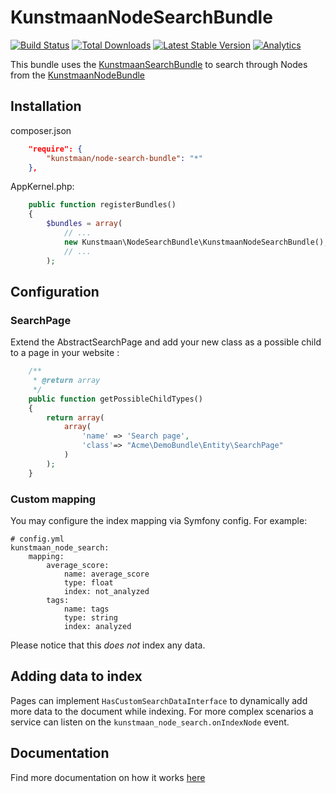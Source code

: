 # KunstmaanNodeSearchBundle

[![Build Status](https://travis-ci.org/Kunstmaan/KunstmaanNodeSearchBundle.png)](https://travis-ci.org/Kunstmaan/KunstmaanNodeSearchBundle)
[![Total Downloads](https://poser.pugx.org/kunstmaan/node-search-bundle/downloads.png)](https://packagist.org/packages/kunstmaan/node-search-bundle)
[![Latest Stable Version](https://poser.pugx.org/kunstmaan/node-search-bundle/v/stable.png)](https://packagist.org/packages/kunstmaan/node-search-bundle)
[![Analytics](https://ga-beacon.appspot.com/UA-3160735-7/Kunstmaan/KunstmaanNodeSearchBundle)](https://github.com/igrigorik/ga-beacon)

This bundle uses the [KunstmaanSearchBundle](https://github.com/Kunstmaan/KunstmaanSearchBundle) to search through Nodes from the [KunstmaanNodeBundle](https://github.com/Kunstmaan/KunstmaanNodeBundle)

## Installation

composer.json
```json
    "require": {
        "kunstmaan/node-search-bundle": "*"
    },
```

AppKernel.php:
```PHP
    public function registerBundles()
    {
        $bundles = array(
            // ...
            new Kunstmaan\NodeSearchBundle\KunstmaanNodeSearchBundle(),
            // ...
        );
```

## Configuration

### SearchPage

Extend the AbstractSearchPage and add your new class as a possible child to a page in your website :
```PHP
    /**
     * @return array
     */
    public function getPossibleChildTypes()
    {
        return array(
            array(
                'name' => 'Search page',
                'class'=> "Acme\DemoBundle\Entity\SearchPage"
            )
        );
    }
```

### Custom mapping

You may configure the index mapping via Symfony config. For example:

```
# config.yml
kunstmaan_node_search:
    mapping:
        average_score:
            name: average_score
            type: float
            index: not_analyzed
        tags:
            name: tags
            type: string
            index: analyzed
```

Please notice that this *does not* index any data.

## Adding data to index

Pages can implement `HasCustomSearchDataInterface` to dynamically add more data to the document while indexing. For more complex scenarios a service can listen on the `kunstmaan_node_search.onIndexNode` event.

## Documentation

Find more documentation on how it works [here](https://github.com/Kunstmaan/KunstmaanNodeSearchBundle/tree/master/Resources/doc/NodeSearchBundle.md)
